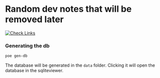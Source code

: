# Random dev notes that will be removed later

[![Check Links](https://github.com/elgarash/isnad/actions/workflows/deploy.yml/badge.svg)](https://github.com/elgarash/isnad/actions/workflows/deploy.yml)

### Generating the db
```bash
poe gen-db
```
The database will be generated in the `data` folder. Clicking it will open the database in the sqliteviewer.
